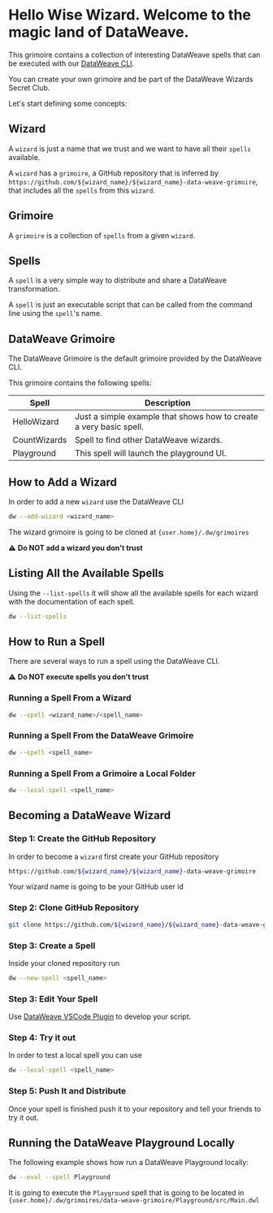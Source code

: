 # Hello Wise Wizard. Welcome to the magic land of DataWeave.

This grimoire contains a collection of interesting DataWeave spells that can be executed with our [DataWeave CLI](https://github.com/mulesoft-labs/data-weave-native).

You can create your own grimoire and be part of the DataWeave Wizards Secret Club.

Let's start defining some concepts:

## Wizard
A `wizard` is just a name that we trust and we want to have all their `spells` available.

A `wizard` has a `grimoire`, a GitHub repository that is inferred by `https://github.com/${wizard_name}/${wizard_name}-data-weave-grimoire`, that includes all the `spells` from this `wizard`.

## Grimoire

A `grimoire` is a collection of `spells` from a given `wizard`. 

## Spells

A `spell` is a very simple way to distribute and share a DataWeave transformation.

A `spell` is just an executable script that can be called from the command line using the `spell`'s name.

## DataWeave Grimoire

The DataWeave Grimoire is the default grimoire provided by the DataWeave CLI.

This grimoire contains the following spells:

| Spell        | Description                                                        |
|--------------|--------------------------------------------------------------------|
| HelloWizard  | Just a simple example that shows how to create a very basic spell. |
| CountWizards | Spell to find other DataWeave wizards.                             |
| Playground   | This spell will launch the playground UI.                          |

## How to Add a Wizard

In order to add a new `wizard` use the DataWeave CLI

```bash
dw --add-wizard <wizard_name>
```
The wizard grimoire is going to be cloned at `{user.home}/.dw/grimoires`

:warning: **Do NOT add a wizard you don't trust**

## Listing All the Available Spells

Using the `--list-spells` it will show all the available spells for each wizard with the documentation of each spell.

```bash
dw --list-spells
```

## How to Run a Spell

There are several ways to run a spell using the DataWeave CLI.

:warning: **Do NOT execute spells you don't trust**

### Running a Spell From a Wizard

```bash
dw --spell <wizard_name>/<spell_name>
```

### Running a Spell From the DataWeave Grimoire

```bash
dw --spell <spell_name>
```

### Running a Spell From a Grimoire a Local Folder

```bash
dw --local-spell <spell_name>
```

## Becoming a DataWeave Wizard

### Step 1: Create the GitHub Repository

In order to become a `wizard` first create your GitHub repository

```bash
https://github.com/${wizard_name}/${wizard_name}-data-weave-grimoire
```

Your wizard name is going to be your GitHub user id

### Step 2: Clone GitHub Repository

```bash
git clone https://github.com/${wizard_name}/${wizard_name}-data-weave-grimoire
```

### Step 3: Create a Spell

Inside your cloned repository run

```bash
dw --new-spell <spell_name>
```

### Step 3: Edit Your Spell

Use [DataWeave VSCode Plugin](https://marketplace.visualstudio.com/items?itemName=MuleSoftInc.dataweave) to develop your script.

### Step 4: Try it out

In order to test a local spell you can use

```bash
dw --local-spell <spell_name>
```

### Step 5: Push It and Distribute

Once your spell is finished push it to your repository and tell your friends to try it out.

## Running the DataWeave Playground Locally

The following example shows how run a DataWeave Playground locally:

```bash 
dw --eval --spell Playground
```

It is going to execute the `Playground` spell that is going to be located in `{user.home}/.dw/grimoires/data-weave-grimoire/Playground/src/Main.dwl`